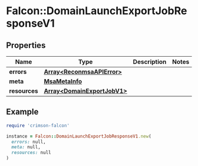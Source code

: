 # Falcon::DomainLaunchExportJobResponseV1

## Properties

| Name | Type | Description | Notes |
| ---- | ---- | ----------- | ----- |
| **errors** | [**Array&lt;ReconmsaAPIError&gt;**](ReconmsaAPIError.md) |  |  |
| **meta** | [**MsaMetaInfo**](MsaMetaInfo.md) |  |  |
| **resources** | [**Array&lt;DomainExportJobV1&gt;**](DomainExportJobV1.md) |  |  |

## Example

```ruby
require 'crimson-falcon'

instance = Falcon::DomainLaunchExportJobResponseV1.new(
  errors: null,
  meta: null,
  resources: null
)
```

